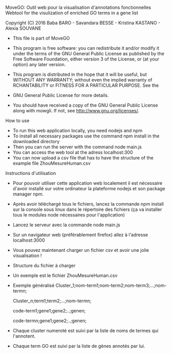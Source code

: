  MoveGO: Outil web pour la visualisation d'annotations fonctionnelles
 Webtool for the visulization of enriched GO terms in a gene list
 
 Copyright (C) 2016  Baba BARO - Savandara BESSE - Kristina KASTANO - Alexia SOUVANE
 
 *  This file is part of MoveGO
 
 * This program is free software: you can redistribute it and/or modify it
 under the terms of the GNU General Public License as published by
 the Free Software Foundation, either version 3 of the License, or
 (at your option) any later version.
 
 * This program is distributed in the hope that it will be useful,
 but WITHOUT ANY WARRANTY; without even the implied warranty of
 RCHANTABILITY or FITNESS FOR A PARTICULAR PURPOSE. See the
 * GNU General Public License for more details.

 *  You should have received a copy of the GNU General Public License
 along with mowgli.  If not, see <http://www.gnu.org/licenses/>.


How to use
* To run this web application locally, you need nodejs and npm 
* To install all necessary packages use the command npm install in the downloaded directory
* Then you can run the server with the command node main.js
* You can access the web tool at the adress localhost:300
* You can now upload a csv file that has to have the structure of the example file ZhouMesureHuman.csv


Instructions d'utilisation
- Pour pouvoir utiliser cette application web localement il est nécessaire
d'avoir installé sur votre ordinateur la plateforme nodejs et son package manager
npm. 
- Après avoir téléchargé tous le fichiers, lancez la commande
npm install sur la console sous linux dans le répertoire des fichiers 
(ça va installer tous le modules node nécessaires pour l'application)
- Lancez le serveur avec la commande node main.js
- Sur un navigateur web (préférablement firefox) allez à l'adresse localhost:3000
- Vous pouvez maintenant charger un fichier csv et avoir une jolie visualisation !
- Structure du fichier à charger
 - Un exemple est le fichier ZhouMesureHuman.csv
 - Exemple généralisé 
    Cluster_1;nom-term1;nom-term2;nom-term3;...;nom-termn; 
    
    Cluster_n;term1;term2;...;nom-termn; 
     
    code-term1;gene1;gene2;..;genen; 
    
    code-termn;gene1;gene2;..;genen; 
 - Chaque cluster numeroté est suivi par la liste de noms de termes qui l'annotent.
 - Chaque term GO est suivi par la liste de gènes annotés par lui.
